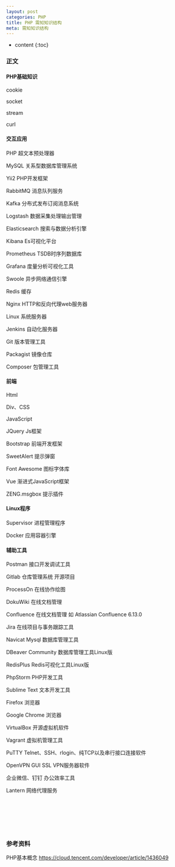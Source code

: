 ```yaml
---
layout: post
categories: PHP
title: PHP 需知知识结构
meta: 需知知识结构
---
```

* content
{:toc}

### 正文

#### PHP基础知识

cookie

socket

stream

curl

#### 交互应用

PHP                  超文本预处理器

MySQL                关系型数据库管理系统

Yii2                 PHP开发框架

RabbitMQ             消息队列服务

Kafka                分布式发布订阅消息系统

Logstash             数据采集处理输出管理

Elasticsearch        搜索与数据分析引擎

Kibana               Es可视化平台

Prometheus           TSDB时序列数据库

Grafana              度量分析可视化工具

Swoole               异步网络通信引擎

Redis                缓存

Nginx                HTTP和反向代理web服务器

Linux                系统服务器

Jenkins              自动化服务器

Git                  版本管理工具

Packagist            镜像仓库

Composer             包管理工具 

#### 前端

Html

Div、CSS 

JavaScript

JQuery         Js框架

Bootstrap      前端开发框架

SweetAlert     提示弹窗

Font Awesome   图标字体库

Vue            渐进式JavaScript框架

ZENG.msgbox    提示插件

#### Linux程序

Supervisor     进程管理程序

Docker         应用容器引擎

#### 辅助工具

Postman        接口开发调试工具

Gitlab         仓库管理系统 开源项目

ProcessOn      在线协作绘图

DokuWiki       在线文档管理

Confluence     在线文档管理     如 Atlassian Confluence 6.13.0

Jira           在线项目与事务跟踪工具

Navicat Mysql           数据库管理工具

DBeaver Community       数据库管理工具Linux版

RedisPlus               Redis可视化工具Linux版

PhpStorm                PHP开发工具

Sublime Text            文本开发工具

Firefox                 浏览器

Google Chrome           浏览器

VirtualBox              开源虚拟机软件

Vagrant                 虚拟机管理工具

PuTTY                   Telnet、SSH、rlogin、纯TCP以及串行接口连接软件       

OpenVPN GUI             SSL VPN服务器软件            

企业微信、钉钉             办公效率工具

Lantern                 网络代理服务

<br/><br/><br/><br/><br/>
### 参考资料

PHP基本概念 <https://cloud.tencent.com/developer/article/1436049>



